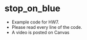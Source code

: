 # stop_on_blue
* Example code for HW7. 
* Please read every line of the code.
* A video is posted on Canvas
